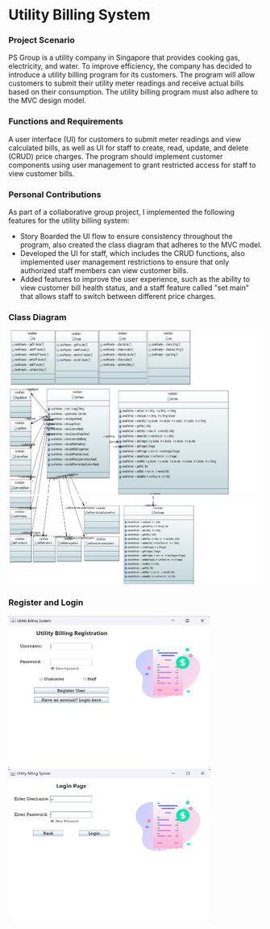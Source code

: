 # Utility Billing System

### Project Scenario

PS Group is a utility company in Singapore that provides cooking gas, electricity, and water. To improve efficiency, the company has decided to introduce a utility billing program for its customers. The program will allow customers to submit their utility meter readings and receive actual bills based on their consumption. The utility billing program must also adhere to the MVC design model.

### Functions and Requirements

A user interface (UI) for customers to submit meter readings and view calculated bills, as well as UI for staff to create, read, update, and delete (CRUD) price charges. The program should implement customer components using user management to grant restricted access for staff to view customer bills.

### Personal Contributions

As part of a collaborative group project, I implemented the following features for the utility billing system:
- Story Boarded the UI flow to ensure consistency throughout the program, also created the class diagram that adheres to the MVC model.
- Developed the UI for staff, which includes the CRUD functions, also implemented user management restrictions to ensure that only authorized staff members can view customer bills.
- Added features to improve the user experience, such as the ability to view customer bill health status, and a staff feature called "set main" that allows staff to switch between different price charges.

### Class Diagram
<img src="Photos/class1new.jpg" alt="Front" width="800" height="325"><br/>
<img src="Photos/class2new.jpg" alt="Front" width="800" height="175"><br/>

### Register and Login
<img src="Photos/register.png" alt="Front" width="400" height="300"><br/>
<img src="Photos/log_in.png" alt="Front" width="400" height="300"><br/>
